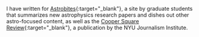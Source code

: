 I have written for [Astrobites](https://astrobites.org){:target="\_blank"}, a site by graduate students that summarizes new astrophysics research papers and dishes out other astro-focused content, as well as the [Cooper Square Review](http://coopersquarereview.org/){:target="\_blank"}, a publication by the NYU Journalism Institute.
